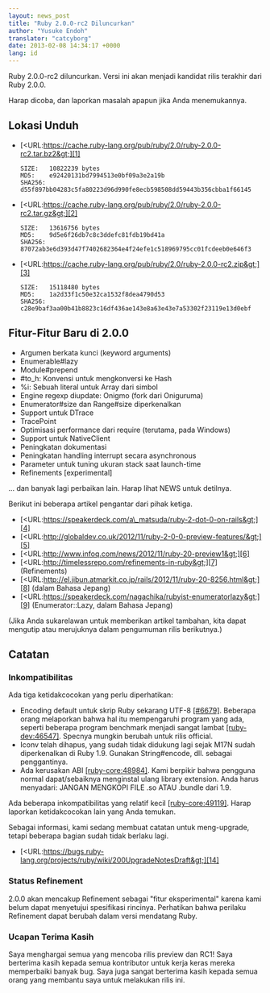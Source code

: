 ```yaml
---
layout: news_post
title: "Ruby 2.0.0-rc2 Diluncurkan"
author: "Yusuke Endoh"
translator: "catcyborg"
date: 2013-02-08 14:34:17 +0000
lang: id
---
```


Ruby 2.0.0-rc2 diluncurkan. Versi ini akan menjadi kandidat rilis terakhir
dari Ruby 2.0.0.

Harap dicoba, dan laporkan masalah apapun jika Anda menemukannya.

## Lokasi Unduh

* [&lt;URL:https://cache.ruby-lang.org/pub/ruby/2.0/ruby-2.0.0-rc2.tar.bz2&gt;][1]

      SIZE:   10822239 bytes
      MD5:    e92420131bd7994513e0bf09a3e2a19b
      SHA256: d55f897bb04283c5fa80223d96d990fe8ecb598508dd59443b356cbba1f66145

* [&lt;URL:https://cache.ruby-lang.org/pub/ruby/2.0/ruby-2.0.0-rc2.tar.gz&gt;][2]

      SIZE:   13616756 bytes
      MD5:    9d5e6f26db7c8c3ddefc81fdb19bd41a
      SHA256: 87072ab3e6d393d47f7402682364e4f24efe1c518969795cc01fcdeeb0e646f3

* [&lt;URL:https://cache.ruby-lang.org/pub/ruby/2.0/ruby-2.0.0-rc2.zip&gt;][3]

      SIZE:   15118480 bytes
      MD5:    1a2d33f1c50e32ca1532f8dea4790d53
      SHA256: c28e9baf3aa00b41b8823c16df436ae143e8a63e43e7a53302f23119e13d0ebf

## Fitur-Fitur Baru di 2.0.0

* Argumen berkata kunci (keyword arguments)
* Enumerable#lazy
* Module#prepend
* \#to\_h: Konvensi untuk mengkonversi ke Hash
* %i: Sebuah literal untuk Array dari simbol
* Engine regexp diupdate: Onigmo (fork dari Oniguruma)
* Enumerator#size dan Range#size diperkenalkan
* Support untuk DTrace
* TracePoint
* Optimisasi performance dari require (terutama, pada Windows)
* Support untuk NativeClient
* Peningkatan dokumentasi
* Peningkatan handling interrupt secara asynchronous
* Parameter untuk tuning ukuran stack saat launch-time
* Refinements \[experimental\]

... dan banyak lagi perbaikan lain. Harap lihat NEWS untuk detilnya.

Berikut ini beberapa artikel pengantar dari pihak ketiga.

* [&lt;URL:https://speakerdeck.com/a\_matsuda/ruby-2-dot-0-on-rails&gt;][4]
* [&lt;URL:http://globaldev.co.uk/2012/11/ruby-2-0-0-preview-features/&gt;][5]
* [&lt;URL:http://www.infoq.com/news/2012/11/ruby-20-preview1&gt;][6]
* [&lt;URL:http://timelessrepo.com/refinements-in-ruby&gt;][7]
  (Refinements)
* [&lt;URL:http://el.jibun.atmarkit.co.jp/rails/2012/11/ruby-20-8256.html&gt;][8]
  (dalam Bahasa Jepang)
* [&lt;URL:https://speakerdeck.com/nagachika/rubyist-enumeratorlazy&gt;][9]
  (Enumerator::Lazy, dalam Bahasa Jepang)

(Jika Anda sukarelawan untuk memberikan artikel tambahan, kita dapat mengutip atau merujuknya dalam pengumuman rilis berikutnya.)

## Catatan

### Inkompatibilitas

Ada tiga ketidakcocokan yang perlu diperhatikan:

* Encoding default untuk skrip Ruby sekarang UTF-8 [\[#6679\]][10]. Beberapa orang
  melaporkan bahwa hal itu mempengaruhi program yang ada, seperti beberapa
  program benchmark menjadi sangat lambat [\[ruby-dev:46547\]][11]. Specnya
  mungkin berubah untuk rilis official.
* Iconv telah dihapus, yang sudah tidak didukung lagi sejak M17N sudah
  diperkenalkan di Ruby 1.9. Gunakan String#encode, dll. sebagai penggantinya.
* Ada kerusakan ABI [\[ruby-core:48984\]][12]. Kami berpikir bahwa pengguna normal
  dapat/sebaiknya menginstal ulang library extension. Anda harus
  menyadari: JANGAN MENGKOPI FILE .so ATAU .bundle dari 1.9.

Ada beberapa inkompatibilitas yang relatif kecil
[\[ruby-core:49119\]][13]. Harap laporkan ketidakcocokan lain yang Anda temukan.

Sebagai informasi, kami sedang membuat catatan untuk meng-upgrade, tetapi
beberapa bagian sudah tidak berlaku lagi.

* [&lt;URL:https://bugs.ruby-lang.org/projects/ruby/wiki/200UpgradeNotesDraft&gt;][14]

### Status Refinement

2\.0.0 akan mencakup Refinement sebagai \"fitur eksperimental\" karena kami
belum dapat menyetujui spesifikasi rincinya. Perhatikan bahwa perilaku Refinement
dapat berubah dalam versi mendatang Ruby.

### Ucapan Terima Kasih

Saya menghargai semua yang mencoba rilis preview dan RC1! Saya berterima kasih kepada
semua kontributor untuk kerja keras mereka memperbaiki banyak bug. Saya juga
sangat berterima kasih kepada semua orang yang membantu saya untuk melakukan rilis ini.



[1]: https://cache.ruby-lang.org/pub/ruby/2.0/ruby-2.0.0-rc2.tar.bz2
[2]: https://cache.ruby-lang.org/pub/ruby/2.0/ruby-2.0.0-rc2.tar.gz
[3]: https://cache.ruby-lang.org/pub/ruby/2.0/ruby-2.0.0-rc2.zip
[4]: https://speakerdeck.com/a_matsuda/ruby-2-dot-0-on-rails
[5]: http://globaldev.co.uk/2012/11/ruby-2-0-0-preview-features/
[6]: http://www.infoq.com/news/2012/11/ruby-20-preview1
[7]: http://timelessrepo.com/refinements-in-ruby
[8]: http://el.jibun.atmarkit.co.jp/rails/2012/11/ruby-20-8256.html
[9]: https://speakerdeck.com/nagachika/rubyist-enumeratorlazy
[10]: https://bugs.ruby-lang.org/issues/6679
[11]: https://blade.ruby-lang.org/ruby-dev/46547
[12]: http://blade.nagaokaut.ac.jp/cgi-bin/scat.rb/ruby/ruby-core/48984
[13]: http://blade.nagaokaut.ac.jp/cgi-bin/scat.rb/ruby/ruby-core/49119
[14]: https://bugs.ruby-lang.org/projects/ruby/wiki/200UpgradeNotesDraft

